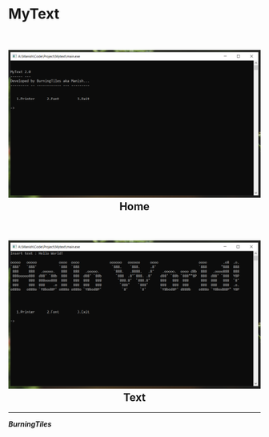 # MyText

<h2 align="center">
  <br>
  <a href="https://github.com/BurningTiles"><img src="home.png"></a>
  <br>
  Home
  <br>
</h2>

<h2 align="center">
  <br>
  <a href="https://github.com/BurningTiles"><img src="text.png"></a>
  <br>
  Text
  <br>
</h2>

---
***BurningTiles***
